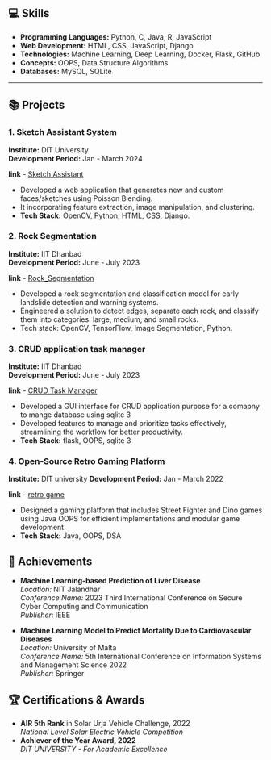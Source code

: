 
## 💻 Skills
- **Programming Languages:** Python, C, Java, R, JavaScript
- **Web Development:** HTML, CSS, JavaScript, Django
- **Technologies:** Machine Learning, Deep Learning, Docker, Flask, GitHub
- **Concepts:** OOPS, Data Structure Algorithms
- **Databases:** MySQL, SQLite
---

## 📚 Projects

### 1. Sketch Assistant System

**Institute:** DIT University  
**Development Period:** Jan - March 2024

**link** - [Sketch Assistant ](https://github.com/Priyanka-Garg85/Sketching-Assistant-System-using-Poisson-Blending)

- Developed a web application that generates new and custom faces/sketches using Poisson Blending.
- It incorporating feature extraction, image manipulation, and clustering.
- **Tech Stack:** OpenCV, Python, HTML, CSS, Django.


### 2. Rock Segmentation

**Institute:** IIT Dhanbad  
**Development Period:** June - July 2023

**link** - [Rock_Segmentation](https://github.com/RajKrishna2123/Rock_Segmentation) 

- Developed a rock segmentation and classification model for early landslide detection and warning systems.
- Engineered a solution to detect edges, separate each rock, and classify them into categories: large, medium, and small rocks.
- Tech stack: OpenCV, TensorFlow, Image Segmentation, Python.
  
### 3. CRUD application task manager

**Institute:** IIT Dhanbad  
**Development Period:** June - July 2023

**link** - [CRUD Task Manager ](https://github.com/Priyanka-Garg85/Task_Manager)

- Developed a GUI interface for CRUD application purpose for a comapny to mange database using sqlite 3
- Developed features to manage and prioritize tasks effectively, streamlining the workflow for better productivity.
- **Tech Stack:** flask, OOPS, sqlite 3

### 4. Open-Source Retro Gaming Platform

**Institute:** DIT university
**Development Period:** Jan - March 2022

**link** - [retro game](https://github.com/Priyanka-Garg85/Zombie-Arcade)

- Designed a gaming platform that includes Street Fighter and Dino games using Java OOPS for efficient implementations and modular game development.
- **Tech Stack:** Java, OOPS, DSA

## 📝 Achievements

- **Machine Learning-based Prediction of Liver Disease**  
  *Location:* NIT Jalandhar  
  *Conference Name:* 2023 Third International Conference on Secure Cyber Computing and Communication  
  *Publisher:* IEEE

- **Machine Learning Model to Predict Mortality Due to Cardiovascular Diseases**  
  *Location:* University of Malta  
  *Conference Name:* 5th International Conference on Information Systems and Management Science 2022  
  *Publisher:* Springer

## 🏆 Certifications & Awards
- **AIR 5th Rank** in Solar Urja Vehicle Challenge, 2022  
  *National Level Solar Electric Vehicle Competition*
- **Achiever of the Year Award, 2022**  
  *DIT UNIVERSITY - For Academic Excellence*
